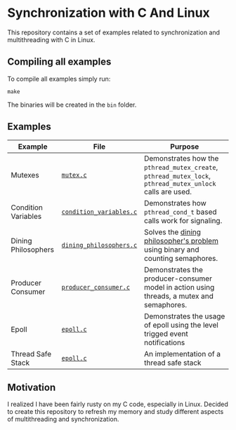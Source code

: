 # Synchronization with C And Linux

This repository contains a set of examples related to synchronization and multithreading with C in Linux.

## Compiling all examples

To compile all examples simply run:

```
make
```

The binaries will be created in the ``bin`` folder.

## Examples

| Example | File | Purpose |
| ------- | ---- | ------- |
| Mutexes | [``mutex.c``](src/mutex.c) | Demonstrates how the ``pthread_mutex_create``, ``pthread_mutex_lock``, ``pthread_mutex_unlock`` calls are used. |
| Condition Variables | [``condition_variables.c``](src/condition_variables.c) | Demonstrates how ``pthread_cond_t`` based calls work for signaling. |
| Dining Philosophers | [``dining_philosophers.c``](src/dining_philosophers.c) | Solves the [dining philosopher's problem](https://en.wikipedia.org/wiki/Dining_philosophers_problem) using binary and counting semaphores. |
| Producer Consumer | [``producer_consumer.c``](src/producer_consumer.c) | Demonstrates the producer-consumer model in action using threads, a mutex and semaphores. | 
| Epoll | [``epoll.c``](src/epoll.c) | Demonstrates the usage of epoll using the level trigged event notifications |
| Thread Safe Stack | [``epoll.c``](src/threadsafe_stack.c) | An implementation of a thread safe stack | 

## Motivation

I realized I have been fairly rusty on my C code, especially in Linux. Decided to create this repository to refresh my memory and study different aspects of multithreading and synchronization.